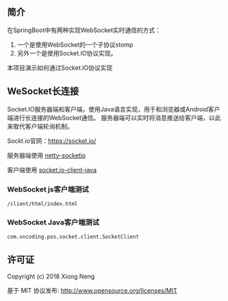 
## 简介

在SpringBoot中有两种实现WebSocket实时通信的方式：

1. 一个是使用WebSocket的一个子协议stomp
2. 另外一个是使用Socket.IO协议实现。

本项目演示如何通过Socket.IO协议实现

## WeSocket长连接

Socket.IO服务器端和客户端，使用Java语言实现，用于和浏览器或Android客户端进行长连接的WebSocket通信。
服务器端可以实时将消息推送给客户端，以此来取代客户端轮询机制。

Sockt.io官网：<https://socket.io/>

服务器端使用 [netty-socketio](https://github.com/mrniko/netty-socketio)

客户端使用 [socket.io-client-java](https://github.com/socketio/socket.io-client-java)

### WebSocket js客户端测试

```
/client/html/index.html
```

### WebSocket Java客户端测试

```
com.xncoding.pos.socket.client.SocketClient
```

## 许可证

Copyright (c) 2018 Xiong Neng

基于 MIT 协议发布: <http://www.opensource.org/licenses/MIT>

